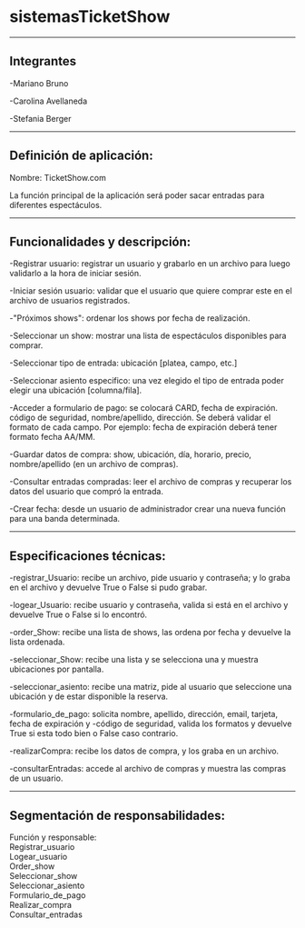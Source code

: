 # sistemasTicketShow
-------------------------------------------
Integrantes
-------------------------------------------
-Mariano Bruno<br>

-Carolina Avellaneda<br>

-Stefania Berger<br>


-------------------------------------------
Definición de aplicación:
-------------------------------------------
Nombre: TicketShow.com<br>

La función principal de la aplicación será poder sacar entradas para diferentes espectáculos.<br>

-------------------------------------------
Funcionalidades y descripción:
-------------------------------------------
-Registrar usuario: registrar un usuario y grabarlo en un archivo para luego validarlo a la hora de iniciar sesión. <br>

-Iniciar sesión usuario: validar que el usuario que quiere comprar este en el archivo de usuarios registrados.<br>

-"Próximos shows": ordenar los shows por fecha de realización.<br>

-Seleccionar un show: mostrar una lista de espectáculos disponibles para comprar.<br>

-Seleccionar tipo de entrada: ubicación [platea, campo, etc.]<br>

-Seleccionar asiento especifico: una vez elegido el tipo de entrada poder elegir una ubicación [columna/fila].<br>

-Acceder a formulario de pago: se colocará CARD, fecha de expiración. código de seguridad, nombre/apellido, dirección. Se deberá validar el formato de cada campo. Por ejemplo: fecha de expiración deberá tener formato fecha AA/MM. <br>

-Guardar datos de compra: show, ubicación, día, horario, precio, nombre/apellido (en un archivo de compras).<br>

-Consultar entradas compradas: leer el archivo de compras y recuperar los datos del usuario que compró la entrada.<br>

-Crear fecha: desde un usuario de administrador crear una nueva función para una banda determinada. <br>


-------------------------------------------
Especificaciones técnicas:
-------------------------------------------
-registrar_Usuario: recibe un archivo, pide usuario y contraseña; y lo graba en el archivo y devuelve True o False si pudo grabar. <br>

-logear_Usuario: recibe usuario y contraseña, valida si está en el archivo y devuelve True o False si lo encontró.<br>

-order_Show: recibe una lista de shows, las ordena por fecha y devuelve la lista ordenada. <br>

-seleccionar_Show: recibe una lista y se selecciona una y muestra ubicaciones por pantalla.<br>

-seleccionar_asiento: recibe una matriz, pide al usuario que seleccione una ubicación y de estar disponible la reserva.<br>

-formulario_de_pago: solicita nombre, apellido, dirección, email, tarjeta, fecha de expiración y -código de seguridad, valida los formatos y devuelve True si esta todo bien o False caso contrario.<br>

-realizarCompra: recibe los datos de compra, y los graba en un archivo.<br>

-consultarEntradas: accede al archivo de compras y muestra las compras de un usuario.<br>

-------------------------------------------
Segmentación de responsabilidades:	
-------------------------------------------
Función y responsable:<br>
Registrar_usuario	<br>
Logear_usuario	<br>
Order_show	<br>
Seleccionar_show	<br>
Seleccionar_asiento	<br>
Formulario_de_pago	<br>
Realizar_compra	<br>
Consultar_entradas	<br>
